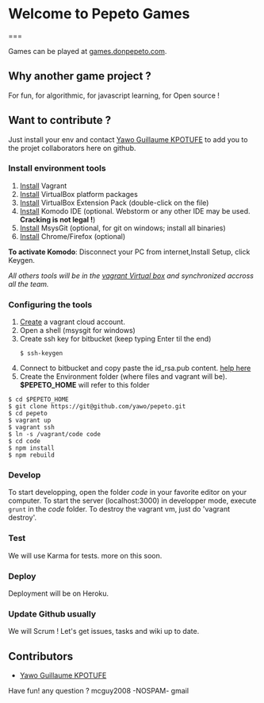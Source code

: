 # Welcome to Pepeto Games
===

Games can be played at [games.donpepeto.com](http://games.donpepeto.com/).

## Why another game project ?
For fun, for algorithmic, for javascript learning, for Open source !

## Want to contribute ?
Just install your env and contact [Yawo Guillaume KPOTUFE](ma.linkedin.com/pub/yawo-guillaume-kpotufe/4b/a91/571/) to add you to the projet collaborators here on github.

### Install environment tools


1. [Install](http://www.vagrantup.com/downloads)  Vagrant
2. [Install](https://www.virtualbox.org/wiki/Downloads%20)  VirtualBox platform packages
3. [Install](http://download.virtualbox.org/virtualbox/4.3.10/Oracle_VM_VirtualBox_Extension_Pack-4.3.10-9%203012.vbox-extpack)  VirtualBox Extension Pack    (double-click on the file)
4. [Install](https://bitbucket.org/kpotufe_guillaume/pepeto-games/downloads/ActiveState.Komodo.IDE.v8.rar)  Komodo IDE (optional. Webstorm or any other IDE may be used. **Cracking is not legal !**)
5. [Install](https://code.google.com/p/msysgit/)  MsysGit (optional, for git on windows; install all binaries)
6. [Install](https://www.google.com/intl/fr/chrome/browser/)  Chrome/Firefox (optional)

**To activate Komodo**: Disconnect your PC from internet,Install Setup, click Keygen.

*All others tools will be in the [vagrant Virtual box](https://github.com/yawo/pepeto/wiki/Vagrant-box-content)
 and synchronized accross all the team.*

### Configuring the tools
1. [Create](https://vagrantcloud.com/account/new) a vagrant cloud account.
2. Open a shell (msysgit for windows)
3. Create ssh key for bitbucket (keep typing Enter til the end)
   ```
   $ ssh-keygen
   ``` 
4. Connect to bitbucket and copy paste the id_rsa.pub content. [help here](https://confluence.atlassian.com/display/BITBUCKET/Set+up+SSH+for+Git)
5. Create the Environment folder (where files and vagrant will be). **$PEPETO_HOME** will refer to this folder
```
$ cd $PEPETO_HOME
$ git clone https://git@github.com/yawo/pepeto.git
$ cd pepeto
$ vagrant up
$ vagrant ssh
$ ln -s /vagrant/code code 
$ cd code
$ npm install
$ npm rebuild
```

### Develop
To start developping, open the folder *code* in your favorite editor on your computer. 
To start the server (localhost:3000) in developper mode, execute ```grunt``` in the *code* folder.
To destroy the vagrant vm, just do 'vagrant destroy'.

### Test 
We will use Karma for tests. more on this soon.

### Deploy
Deployment will be on Heroku.

### Update Github usually
We will Scrum ! Let's get issues, tasks and wiki up to date.

## Contributors
* [Yawo Guillaume KPOTUFE](ma.linkedin.com/pub/yawo-guillaume-kpotufe/4b/a91/571/)

Have fun! any question ? mcguy2008 -NOSPAM- gmail
